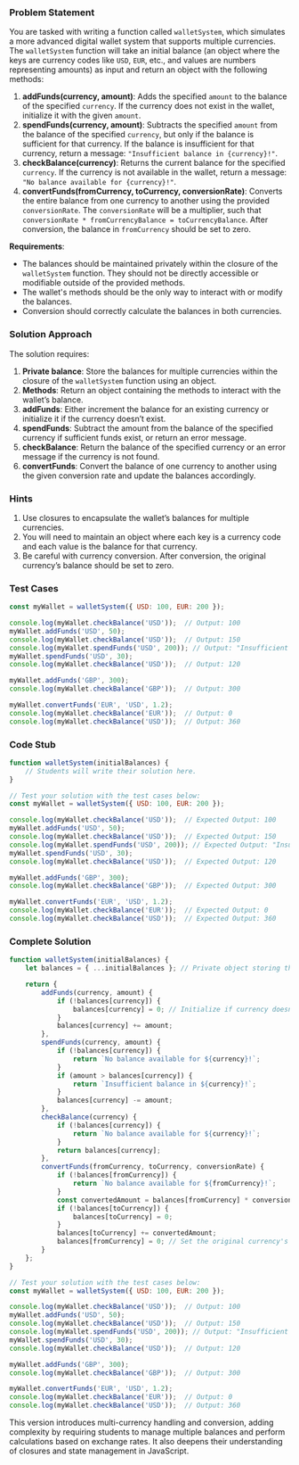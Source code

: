 ### Problem Statement

You are tasked with writing a function called `walletSystem`, which simulates a more advanced digital wallet system that supports multiple currencies. The `walletSystem` function will take an initial balance (an object where the keys are currency codes like `USD`, `EUR`, etc., and values are numbers representing amounts) as input and return an object with the following methods:

1. **addFunds(currency, amount)**: Adds the specified `amount` to the balance of the specified `currency`. If the currency does not exist in the wallet, initialize it with the given `amount`.
2. **spendFunds(currency, amount)**: Subtracts the specified `amount` from the balance of the specified `currency`, but only if the balance is sufficient for that currency. If the balance is insufficient for that currency, return a message: `"Insufficient balance in {currency}!"`.
3. **checkBalance(currency)**: Returns the current balance for the specified `currency`. If the currency is not available in the wallet, return a message: `"No balance available for {currency}!"`.
4. **convertFunds(fromCurrency, toCurrency, conversionRate)**: Converts the entire balance from one currency to another using the provided `conversionRate`. The `conversionRate` will be a multiplier, such that `conversionRate * fromCurrencyBalance = toCurrencyBalance`. After conversion, the balance in `fromCurrency` should be set to zero.

**Requirements**:
- The balances should be maintained privately within the closure of the `walletSystem` function. They should not be directly accessible or modifiable outside of the provided methods.
- The wallet's methods should be the only way to interact with or modify the balances.
- Conversion should correctly calculate the balances in both currencies.

### Solution Approach

The solution requires:
1. **Private balance**: Store the balances for multiple currencies within the closure of the `walletSystem` function using an object.
2. **Methods**: Return an object containing the methods to interact with the wallet’s balance.
3. **addFunds**: Either increment the balance for an existing currency or initialize it if the currency doesn’t exist.
4. **spendFunds**: Subtract the amount from the balance of the specified currency if sufficient funds exist, or return an error message.
5. **checkBalance**: Return the balance of the specified currency or an error message if the currency is not found.
6. **convertFunds**: Convert the balance of one currency to another using the given conversion rate and update the balances accordingly.

### Hints

1. Use closures to encapsulate the wallet’s balances for multiple currencies.
2. You will need to maintain an object where each key is a currency code and each value is the balance for that currency.
3. Be careful with currency conversion. After conversion, the original currency’s balance should be set to zero.

### Test Cases

```javascript
const myWallet = walletSystem({ USD: 100, EUR: 200 });

console.log(myWallet.checkBalance('USD'));  // Output: 100
myWallet.addFunds('USD', 50);
console.log(myWallet.checkBalance('USD'));  // Output: 150
console.log(myWallet.spendFunds('USD', 200)); // Output: "Insufficient balance in USD!"
myWallet.spendFunds('USD', 30);
console.log(myWallet.checkBalance('USD'));  // Output: 120

myWallet.addFunds('GBP', 300);
console.log(myWallet.checkBalance('GBP'));  // Output: 300

myWallet.convertFunds('EUR', 'USD', 1.2); 
console.log(myWallet.checkBalance('EUR'));  // Output: 0
console.log(myWallet.checkBalance('USD'));  // Output: 360
```

### Code Stub

```javascript
function walletSystem(initialBalances) {
    // Students will write their solution here.
}

// Test your solution with the test cases below:
const myWallet = walletSystem({ USD: 100, EUR: 200 });

console.log(myWallet.checkBalance('USD'));  // Expected Output: 100
myWallet.addFunds('USD', 50);
console.log(myWallet.checkBalance('USD'));  // Expected Output: 150
console.log(myWallet.spendFunds('USD', 200)); // Expected Output: "Insufficient balance in USD!"
myWallet.spendFunds('USD', 30);
console.log(myWallet.checkBalance('USD'));  // Expected Output: 120

myWallet.addFunds('GBP', 300);
console.log(myWallet.checkBalance('GBP'));  // Expected Output: 300

myWallet.convertFunds('EUR', 'USD', 1.2); 
console.log(myWallet.checkBalance('EUR'));  // Expected Output: 0
console.log(myWallet.checkBalance('USD'));  // Expected Output: 360
```

### Complete Solution

```javascript
function walletSystem(initialBalances) {
    let balances = { ...initialBalances }; // Private object storing the balance for multiple currencies

    return {
        addFunds(currency, amount) {
            if (!balances[currency]) {
                balances[currency] = 0; // Initialize if currency doesn't exist
            }
            balances[currency] += amount;
        },
        spendFunds(currency, amount) {
            if (!balances[currency]) {
                return `No balance available for ${currency}!`;
            }
            if (amount > balances[currency]) {
                return `Insufficient balance in ${currency}!`;
            }
            balances[currency] -= amount;
        },
        checkBalance(currency) {
            if (!balances[currency]) {
                return `No balance available for ${currency}!`;
            }
            return balances[currency];
        },
        convertFunds(fromCurrency, toCurrency, conversionRate) {
            if (!balances[fromCurrency]) {
                return `No balance available for ${fromCurrency}!`;
            }
            const convertedAmount = balances[fromCurrency] * conversionRate;
            if (!balances[toCurrency]) {
                balances[toCurrency] = 0;
            }
            balances[toCurrency] += convertedAmount;
            balances[fromCurrency] = 0; // Set the original currency's balance to zero after conversion
        }
    };
}

// Test your solution with the test cases below:
const myWallet = walletSystem({ USD: 100, EUR: 200 });

console.log(myWallet.checkBalance('USD'));  // Output: 100
myWallet.addFunds('USD', 50);
console.log(myWallet.checkBalance('USD'));  // Output: 150
console.log(myWallet.spendFunds('USD', 200)); // Output: "Insufficient balance in USD!"
myWallet.spendFunds('USD', 30);
console.log(myWallet.checkBalance('USD'));  // Output: 120

myWallet.addFunds('GBP', 300);
console.log(myWallet.checkBalance('GBP'));  // Output: 300

myWallet.convertFunds('EUR', 'USD', 1.2); 
console.log(myWallet.checkBalance('EUR'));  // Output: 0
console.log(myWallet.checkBalance('USD'));  // Output: 360
```

This version introduces multi-currency handling and conversion, adding complexity by requiring students to manage multiple balances and perform calculations based on exchange rates. It also deepens their understanding of closures and state management in JavaScript.